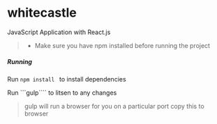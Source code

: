 # whitecastle
JavaScript Application with React.js
  > * Make sure you have npm installed before running the project

##### Running
 Run ```npm install ```  to install dependencies
 
 Run ```gulp```` to litsen to any changes
 
 > gulp will run a browser for you on a particular port copy this to browser 
